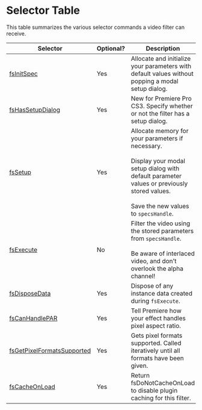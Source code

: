 # Selector Table

This table summarizes the various selector commands a video filter can receive.

| **Selector**                                                                                                          | **Optional?**   | **Description**                                                                                                                                                                                      |
|-----------------------------------------------------------------------------------------------------------------------|-----------------|------------------------------------------------------------------------------------------------------------------------------------------------------------------------------------------------------|
| [fsInitSpec](selector-descriptions.md#video-filters-selector-descriptions-fsinitspec)                                 | Yes             | Allocate and initialize your parameters with default values without popping a modal setup dialog.                                                                                                    |
| [fsHasSetupDialog](selector-descriptions.md#video-filters-selector-descriptions-fshassetupdialog)                     | Yes             | New for Premiere Pro CS3. Specify whether or not the filter has a setup dialog.                                                                                                                      |
| [fsSetup](selector-descriptions.md#video-filters-selector-descriptions-fssetup)                                       | Yes             | Allocate memory for your parameters if necessary.<br/><br/>Display your modal setup dialog with default parameter values or previously stored values.<br/><br/>Save the new values to `specsHandle`. |
| [fsExecute](selector-descriptions.md#video-filters-selector-descriptions-fsexecute)                                   | No              | Filter the video using the stored parameters from `specsHandle`.<br/><br/>Be aware of interlaced video, and don’t overlook the alpha channel!                                                        |
| [fsDisposeData](selector-descriptions.md#video-filters-selector-descriptions-fsdisposedata)                           | Yes             | Dispose of any instance data created during `fsExecute`.                                                                                                                                             |
| [fsCanHandlePAR](selector-descriptions.md#video-filters-selector-descriptions-fscanhandlepar)                         | Yes             | Tell Premiere how your effect handles pixel aspect ratio.                                                                                                                                            |
| [fsGetPixelFormatsSupported](selector-descriptions.md#video-filters-selector-descriptions-fsgetpixelformatssupported) | Yes             | Gets pixel formats supported. Called iteratively until all formats have been given.                                                                                                                  |
| [fsCacheOnLoad](selector-descriptions.md#video-filters-selector-descriptions-fscacheonload)                           | Yes             | Return fsDoNotCacheOnLoad to disable plugin caching for this filter.                                                                                                                                 |
